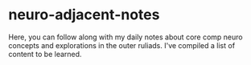 
# neuro-adjacent-notes

Here, you can follow along with my daily notes about core comp neuro concepts and explorations in the outer ruliads. I've compiled a list of content to be learned.